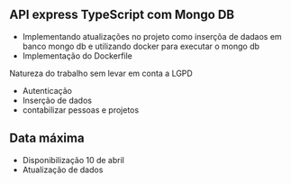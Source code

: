 ## API express TypeScript com Mongo DB

- Implementando atualizações no projeto como inserçõa de dadaos em banco mongo db e utilizando docker para 
executar o mongo db 
- Implementação do Dockerfile

Natureza do trabalho sem levar em conta a LGPD 
- Autenticação 
- Inserção de dados 
- contabilizar pessoas e projetos 


## Data máxima 

- Disponibilização 10 de abril 
- Atualização de dados 
